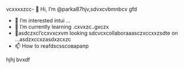 vcxxxxzcc- 👋 Hi, I’m @parka87hjv,sdvxcvbmnbcv gfd
- 👀 I’m interested intui ...
- 🌱 I’m currently learning .cxvxzc..gxczx
- 💞️asdczxcI’ccxvxcxvm looking sdcvcxcollaboraaasczxccxxzsdte on ...asdzxccxzasdxzcxzc
- 📫 How to reafdscsscоварапр
<!---asdxsavxcgbf
parka87/parсмиka87 is a ✨x speciasal ✨ repository because n,mits `README.md` (this file) appears on your GitHub profile.
You can click thedxcvbas Preview link toсми take a look at your changes.dfg
--->
hjhj
bvxdf
